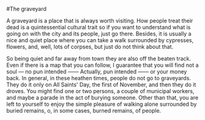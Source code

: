 #The graveyard

A graveyard is a place that is always worth visiting. How people treat
their dead is a quintessential cultural trait so if you want to
understand what is going on with the city and its people, just go
there. Besides, it is usually a nice and quiet place where you can
take a walk surrounded by cypresses, flowers, and, well, lots of
corpses, but just do not think about that.

So being quiet and far away from town they are also off the beaten
track. Even if there is a map that you can follow, I guarantee that
you will find not a soul — no pun intended —— Actually, pun intended
—— or your money back. In general, in these heathen times, people do
not go to graveyards. They do it only on All Saints' Day, the first of
November, and then they do it droves. You might find one or two
persons, a couple of municipal workers, and maybe a parade in the act
of burying someone. Other than that, you are left to yourself to enjoy
the simple pleasure of walking alone surrounded by buried remains, o,
in some cases, burned remains, of people. 
